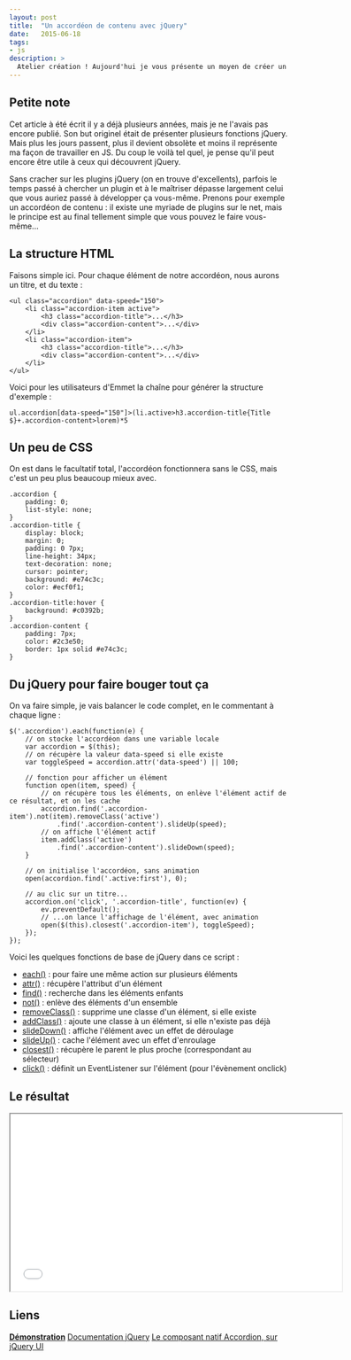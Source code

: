 ```yaml
---
layout: post
title:  "Un accordéon de contenu avec jQuery"
date:   2015-06-18
tags:
- js
description: >
  Atelier création ! Aujourd'hui je vous présente un moyen de créer un accordéon de contenu à la main.
---
```


## Petite note

Cet article à été écrit il y a déjà plusieurs années, mais je ne l'avais pas encore publié. Son but originel était de présenter plusieurs fonctions jQuery. Mais plus les jours passent, plus il devient obsolète et moins il représente ma façon de travailler en JS. Du coup le voilà tel quel, je pense qu'il peut encore être utile à ceux qui découvrent jQuery.

Sans cracher sur les plugins jQuery (on en trouve d'excellents), parfois le temps passé à chercher un plugin et à le maîtriser dépasse largement celui que vous auriez passé à développer ça vous-même. Prenons pour exemple un accordéon de contenu : il existe une myriade de plugins sur le net, mais le principe est au final tellement simple que vous pouvez le faire vous-même...

## La structure HTML

Faisons simple ici.
Pour chaque élément de notre accordéon, nous aurons un titre, et du texte :

	<ul class="accordion" data-speed="150">
		<li class="accordion-item active">
			<h3 class="accordion-title">...</h3>
			<div class="accordion-content">...</div>
		</li>
		<li class="accordion-item">
			<h3 class="accordion-title">...</h3>
			<div class="accordion-content">...</div>
		</li>
	</ul>

Voici pour les utilisateurs d'Emmet la chaîne pour générer la structure d'exemple :

	ul.accordion[data-speed="150"]>(li.active>h3.accordion-title{Title $}+.accordion-content>lorem)*5

## Un peu de CSS

On est dans le facultatif total, l'accordéon fonctionnera sans le CSS, mais c'est un peu plus beaucoup mieux avec.

	.accordion {
		padding: 0;
		list-style: none;
	}
	.accordion-title {
		display: block;
		margin: 0;
		padding: 0 7px;
		line-height: 34px;
		text-decoration: none;
		cursor: pointer;
		background: #e74c3c;
		color: #ecf0f1;
	}
	.accordion-title:hover {
		background: #c0392b;
	}
	.accordion-content {
		padding: 7px;
		color: #2c3e50;
		border: 1px solid #e74c3c;
	}

## Du jQuery pour faire bouger tout ça

On va faire simple, je vais balancer le code complet, en le commentant à chaque ligne :

	$('.accordion').each(function(e) {
		// on stocke l'accordéon dans une variable locale
		var accordion = $(this);
		// on récupère la valeur data-speed si elle existe
		var toggleSpeed = accordion.attr('data-speed') || 100;

		// fonction pour afficher un élément
		function open(item, speed) {
			// on récupère tous les éléments, on enlève l'élément actif de ce résultat, et on les cache
			accordion.find('.accordion-item').not(item).removeClass('active')
				.find('.accordion-content').slideUp(speed);
			// on affiche l'élément actif
			item.addClass('active')
				.find('.accordion-content').slideDown(speed);
		}

		// on initialise l'accordéon, sans animation
		open(accordion.find('.active:first'), 0);

		// au clic sur un titre...
		accordion.on('click', '.accordion-title', function(ev) {
			ev.preventDefault();
			// ...on lance l'affichage de l'élément, avec animation
			open($(this).closest('.accordion-item'), toggleSpeed);
		});
	});

Voici les quelques fonctions de base de jQuery dans ce script :

* [each()](http://api.jquery.com/each/) : pour faire une même action sur plusieurs éléments
* [attr()](http://api.jquery.com/attr/) : récupère l'attribut  d'un élément
* [find()](http://api.jquery.com/find/) : recherche dans les éléments enfants
* [not()](http://api.jquery.com/not/) : enlève des éléments d'un ensemble
* [removeClass()](http://api.jquery.com/removeClass/) : supprime une classe d'un élément, si elle existe
* [addClass()](http://api.jquery.com/addClass/) : ajoute une classe à un élément, si elle n'existe pas déjà
* [slideDown()](http://api.jquery.com/slideDown/) : affiche l'élément avec un effet de déroulage
* [slideUp()](http://api.jquery.com/slideUp/) : cache l'élément avec un effet d'enroulage
* [closest()](http://api.jquery.com/closest/) : récupère le parent le plus proche (correspondant au sélecteur)
* [click()](http://api.jquery.com/click/) : définit un EventListener sur l'élément (pour l'évènement onclick)

## Le résultat

<center><iframe src="{{ site.url }}/demos/accordeon-jquery/index.html" width="600" height="320"></iframe></center>

## Liens

[**Démonstration**](https://blog.smarchal.com/demos/accordeon-jquery/index.html)
[Documentation jQuery](http://api.jquery.com/)
[Le composant natif Accordion, sur jQuery UI](http://jqueryui.com/accordion/)